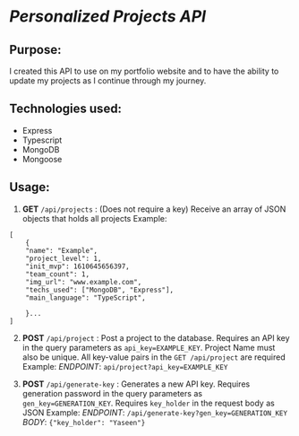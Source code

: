 # *Personalized Projects API*
## Purpose:
I created this API to use on my portfolio website and to have the ability to update my projects as I continue through my journey.

## Technologies used:
- Express
- Typescript
- MongoDB
- Mongoose

## Usage:
1. **GET** `/api/projects` : (Does not require a key) Receive an array of JSON objects that holds all projects
Example:
```
[
    {   
    "name": "Example",
    "project_level": 1,
    "init_mvp": 1610645656397,
    "team_count": 1,
    "img_url": "www.example.com",
    "techs_used": ["MongoDB", "Express"],
    "main_language": "TypeScript",
    
    }...
]

```

2. **POST** `/api/project` : Post a project to the database. Requires an API key in the query parameters as `api_key=EXAMPLE_KEY`. Project Name must also be unique. All key-value pairs in the `GET /api/project` are required
Example: 
*ENDPOINT*: `api/project?api_key=EXAMPLE_KEY`



3. **POST** `/api/generate-key` : Generates a new API key. Requires generation password in the query parameters as `gen_key=GENERATION_KEY`. Requires `key_holder` in the request body as JSON
Example:
*ENDPOINT*: `/api/generate-key?gen_key=GENERATION_KEY`
*BODY*: `{"key_holder": "Yaseen"}` 

